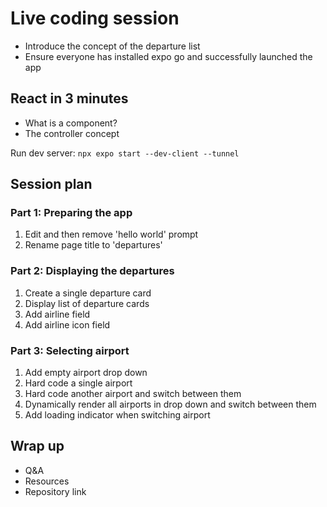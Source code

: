 # Live coding session

- Introduce the concept of the departure list
- Ensure everyone has installed expo go and successfully launched the app

## React in 3 minutes
- What is a component?
- The controller concept

Run dev server: `npx expo start --dev-client --tunnel`

## Session plan

### Part 1: Preparing the app

1. Edit and then remove 'hello world' prompt
2. Rename page title to 'departures'

### Part 2: Displaying the departures

1. Create a single departure card
2. Display list of departure cards
3. Add airline field
4. Add airline icon field

### Part 3: Selecting airport

1. Add empty airport drop down
2. Hard code a single airport
3. Hard code another airport and switch between them
4. Dynamically render all airports in drop down and switch between them
5. Add loading indicator when switching airport

## Wrap up

- Q&A
- Resources
- Repository link
